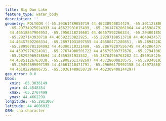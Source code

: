 ```yaml
---
title: Big Dam Lake
feature_type: water_body
description: ''
geometry: POLYGON ((-65.30361489050719 44.46230940814429, -65.30112580054167 44.46488220166022,
  -65.29734925024933 44.46622981015499, -65.29614762061064 44.46598479274283, -65.29683426611858
  44.46518847904953, -65.2950318216601 44.46457592266334, -65.29400185339864 44.46610730157778,
  -65.2927143930718 44.46592353822925, -65.29297188513718 44.46494345726651, -65.29091194861424
  44.46457592266334, -65.28971031897555 44.46500471280851, -65.28945282691019 44.46482094598901,
  -65.28996781104092 44.46390210321409, -65.28679207556745 44.46206437427717, -65.28310135596416
  44.45979776224981, -65.27674988501722 44.45679589737676, -65.27941063635997 44.45483541252493,
  -65.28292969458694 44.4559381933532, -65.28704956763282 44.45691842549483, -65.28971031897555
  44.45851126763038, -65.29082611792607 44.45728600830575, -65.29340103857976 44.4563057823347,
  -65.29494599097195 44.45661210471791, -65.29606178992158 44.45973650124424, -65.30018166296837
  44.46102296886735, -65.30361489050719 44.46230940814429))
geo_error: 0.0
bbox:
  xmin: -65.3036149
  ymin: 44.4548354
  xmax: -65.2767499
  ymax: 44.4662298
longitude: -65.2911067
latitude: 44.4606032
OSM: .na.character
---
```

